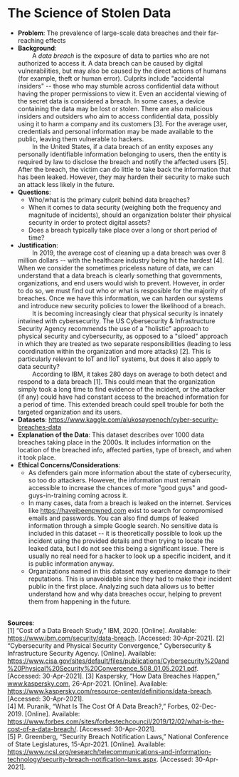 # The Science of Stolen Data

* **Problem**: The prevalence of large-scale data breaches and their far-reaching effects
* **Background**: <br>
&emsp;&emsp;
A *data breach* is the exposure of data to parties who are not authorized to access it. A data breach can be caused by digital vulnerabilities, but may also be caused by the direct actions of humans (for example, theft or human error). Culprits include "accidental insiders" -- those who may stumble across confidential data without having the proper permissions to view it. Even an accidental viewing of the secret data is considered a breach. In some cases, a device containing the data may be lost or stolen. There are also malicious insiders and outsiders who aim to access confidential data, possibly using it to harm a company and its customers [3]. For the average user, credentials and personal information may be made available to the public, leaving them vulnerable to hackers.<br>
&emsp;&emsp;
In the United States, if a data breach of an entity exposes any personally identifiable information belonging to users, then the entity is required by law to disclose the breach and notify the affected users [5]. After the breach, the victim can do little to take back the information that has been leaked. However, they may harden their security to make such an attack less likely in the future.
* **Questions**:
    - Who/what is the primary culprit behind data breaches?
    - When it comes to data security (weighing both the frequency and magnitude of incidents), should an organization bolster their physical security in order to protect digital assets?
    - Does a breach typically take place over a long or short period of time?
* **Justification**: <br>
&emsp;&emsp;
In 2019, the average cost of cleaning up a data breach was over 8 million dollars -- with the healthcare industry being hit the hardest [4]. When we consider the sometimes priceless nature of data, we can understand that a data breach is clearly something that governments, organizations, and end users would wish to prevent. However, in order to do so, we must find out who or what is resposible for the majority of breaches. Once we have this information, we can harden our systems and introduce new security policies to lower the likelihood of a breach.<br>
&emsp;&emsp;
It is becoming increasingly clear that physical security is innately intwined with cybersecurity. The US Cybersecurity & Infrastructure Security Agency recommends the use of a "holistic" approach to physical security and cybersecurity, as opposed to a "siloed" approach in which they are treated as two separate responsibilities (leading to less coordination within the organization and more attacks) [2]. This is particularly relevant to IoT and IIoT systems, but does it also apply to data security?<br>
&emsp;&emsp;
According to IBM, it takes 280 days on average to both detect and respond to a data breach [1]. This could mean that the organization simply took a long time to find evidence of the incident, or the attacker (if any) could have had constant access to the breached information for a period of time. This extended breach could spell trouble for both the targeted organization and its users.
* **Datasets**: https://www.kaggle.com/alukosayoenoch/cyber-security-breaches-data
* **Explanation of the Data**: This dataset describes over 1000 data breaches taking place in the 2000s. It includes information on the location of the breached info, affected parties, type of breach, and when it took place. 
* **Ethical Concerns/Considerations**:
    - As defenders gain more information about the state of cybersecurity, so too do attackers. However, the information must remain accessible to increase the chances of more "good guys" and good-guys-in-training coming across it.
    - In many cases, data from a breach is leaked on the internet. Services like https://haveibeenpwned.com exist to search for compromised emails and passwords. You can also find dumps of leaked information through a simple Google search. No sensitive data is included in this dataset -- it is theoretically possible to look up the incident using the provided details and then trying to locate the leaked data, but I do not see this being a significant issue. There is usually no real need for a hacker to look up a specific incident, and it is public information anyway.
    - Organizations named in this dataset may experience damage to their reputations. This is unavoidable since they had to make their incident public in the first place. Analyzing such data allows us to better understand how and why data breaches occur, helping to prevent them from happening in the future.<br><br>

**Sources**:<br>
[1] “Cost of a Data Breach Study,” IBM, 2020. [Online]. Available: https://www.ibm.com/security/data-breach. [Accessed: 30-Apr-2021]. 
[2] “Cybersecurity and Physical Security Convergence,” Cybersecurity & Infrastructure Security Agency. [Online]. Available: https://www.cisa.gov/sites/default/files/publications/Cybersecurity%20and%20Physical%20Security%20Convergence_508_01.05.2021.pdf. [Accessed: 30-Apr-2021]. 
[3] Kaspersky, “How Data Breaches Happen,” www.kaspersky.com, 26-Apr-2021. [Online]. Available: https://www.kaspersky.com/resource-center/definitions/data-breach. [Accessed: 30-Apr-2021]. <br>
[4] M. Puranik, “What Is The Cost Of A Data Breach?,” Forbes, 02-Dec-2019. [Online]. Available: https://www.forbes.com/sites/forbestechcouncil/2019/12/02/what-is-the-cost-of-a-data-breach/. [Accessed: 30-Apr-2021]. <br>
[5] P. Greenberg, “Security Breach Notification Laws,” National Conference of State Legislatures, 15-Apr-2021. [Online]. Available: https://www.ncsl.org/research/telecommunications-and-information-technology/security-breach-notification-laws.aspx. [Accessed: 30-Apr-2021]. <br>
